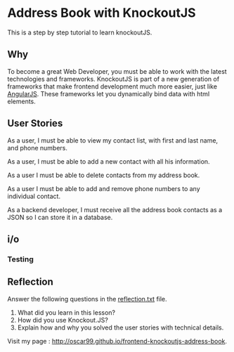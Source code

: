 # Address Book with KnockoutJS

This is a step by step tutorial to learn knockoutJS.

## Why
To become a great Web Developer, you must be able to work with the latest
technologies and frameworks. KnockoutJS is part of a new generation of frameworks
that make frontend development much more easier, just like [AngularJS](https://angularjs.org).
These frameworks let you dynamically bind data with html elements.

## User Stories

As a user, I must be able to view my contact list, with first and last name, and phone numbers.

As a user, I must be able to add a new contact with all his information.

As a user I must be able to delete contacts from my address book.

As a user I must be able to add and remove phone numbers to any individual contact.

As a backend developer, I must receive all the address book contacts as a JSON so I can store
it in a database.

## i/o

### Testing

## Reflection
Answer the following questions in the [reflection.txt](README.md) file.

1. What did you learn in this lesson?
2. How did you use Knockout.JS?
3. Explain how and why you solved the user stories with technical details.

Visit my page :  http://oscar99.github.io/frontend-knockoutjs-address-book. 
